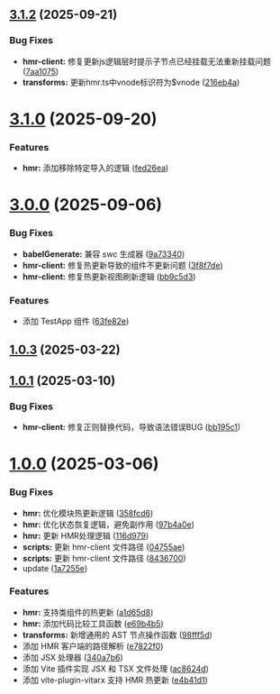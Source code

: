 ## [3.1.2](https://gitee.com/vitarx/vite-bundler/compare/v3.1.1...v3.1.2) (2025-09-21)


### Bug Fixes

* **hmr-client:** 修复更新js逻辑层时提示子节点已经挂载无法重新挂载问题 ([7aa1075](https://gitee.com/vitarx/vite-bundler/commits/7aa107538a54f9da909d26eae3a6115e97e5e193))
* **transforms:** 更新hmr.ts中vnode标识符为$vnode ([216eb4a](https://gitee.com/vitarx/vite-bundler/commits/216eb4a3344a2aceb5982c2237fcff4e6c6bc43b))



# [3.1.0](https://gitee.com/vitarx/vite-bundler/compare/v3.0.0...v3.1.0) (2025-09-20)


### Features

* **hmr:** 添加移除特定导入的逻辑 ([fed26ea](https://gitee.com/vitarx/vite-bundler/commits/fed26eadb4c8e41acbe61fe58e50091b53a8736d))



# [3.0.0](https://gitee.com/vitarx/vite-bundler/compare/v1.0.3...v3.0.0) (2025-09-06)


### Bug Fixes

* **babelGenerate:** 兼容 swc 生成器 ([9a73340](https://gitee.com/vitarx/vite-bundler/commits/9a733404398de9427e21f9506df0c73cddb4b59d))
* **hmr-client:** 修复热更新导致的组件不更新问题 ([3f8f7de](https://gitee.com/vitarx/vite-bundler/commits/3f8f7de6f2de0077b185fee677240a12bdd41e3f))
* **hmr-client:** 修复热更新视图刷新逻辑 ([bb9c5d3](https://gitee.com/vitarx/vite-bundler/commits/bb9c5d3253eb7b4d237edfb392510d02420bb8ba))


### Features

* 添加 TestApp 组件 ([63fe82e](https://gitee.com/vitarx/vite-bundler/commits/63fe82e765489f60f3b654a61de8125a1cc75614))



## [1.0.3](https://gitee.com/vitarx/vite-bundler/compare/v1.0.1...v1.0.3) (2025-03-22)



## [1.0.1](https://gitee.com/vitarx/vite-bundler/compare/v1.0.0...v1.0.1) (2025-03-10)


### Bug Fixes

* **hmr-client:** 修复正则替换代码，导致语法错误BUG ([bb195c1](https://gitee.com/vitarx/vite-bundler/commits/bb195c16531cdedacaef91d35ec0b844d43e08a3))



# [1.0.0](https://gitee.com/vitarx/vite-bundler/compare/340a7b65dcc0939121d1db4e8cb849e796df78f3...v1.0.0) (2025-03-06)


### Bug Fixes

* **hmr:** 优化模块热更新逻辑 ([358fcd6](https://gitee.com/vitarx/vite-bundler/commits/358fcd6d669225f16156deb6d1860028fc24fa5e))
* **hmr:** 优化状态恢复逻辑，避免副作用 ([97b4a0e](https://gitee.com/vitarx/vite-bundler/commits/97b4a0e94b40a8ce52aaa71065b9a9643fbb3381))
* **hmr:** 更新 HMR处理逻辑 ([116d979](https://gitee.com/vitarx/vite-bundler/commits/116d979b46624400da68bc2cf212248dc156fdff))
* **scripts:** 更新 hmr-client 文件路径 ([04755ae](https://gitee.com/vitarx/vite-bundler/commits/04755ae7b1d0f6a42c8762cffd689d52dd2b8173))
* **scripts:** 更新 hmr-client 文件路径 ([8436700](https://gitee.com/vitarx/vite-bundler/commits/843670071fc4fde406b364ba69ec8bdd841cef00))
* update ([1a7255e](https://gitee.com/vitarx/vite-bundler/commits/1a7255e1f26574513afe4201bda7e2689e7fcff3))


### Features

* **hmr:** 支持类组件的热更新 ([a1d65d8](https://gitee.com/vitarx/vite-bundler/commits/a1d65d8ff7b194a00ad98ace165146b3627229fb))
* **hmr:** 添加代码比较工具函数 ([e69b4b5](https://gitee.com/vitarx/vite-bundler/commits/e69b4b5e72ede5690f674e2b8e32767247909453))
* **transforms:** 新增通用的 AST 节点操作函数 ([98fff5d](https://gitee.com/vitarx/vite-bundler/commits/98fff5d77a7b5ed60f49e841d8cce8771e1f1342))
* 添加 HMR 客户端的路径解析 ([e7822f0](https://gitee.com/vitarx/vite-bundler/commits/e7822f091fdafb6eba6e95d43a14177827c4ddb3))
* 添加 JSX 处理器 ([340a7b6](https://gitee.com/vitarx/vite-bundler/commits/340a7b65dcc0939121d1db4e8cb849e796df78f3))
* 添加 Vite 插件实现 JSX 和 TSX 文件处理 ([ac8624d](https://gitee.com/vitarx/vite-bundler/commits/ac8624d826f67ab71e8ce17a52b47a58e9870527))
* 添加 vite-plugin-vitarx 支持 HMR 热更新 ([e4b41d1](https://gitee.com/vitarx/vite-bundler/commits/e4b41d1d2945512522f77db59583012c6455ae0e))



